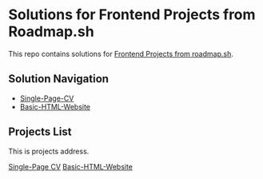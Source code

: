# Solutions for Frontend Projects from Roadmap.sh

This repo contains solutions for [Frontend Projects from roadmap.sh](https://roadmap.sh/frontend/projects).

## Solution Navigation

- [Single-Page-CV](./projects/01-single-page-cv/)
- [Basic-HTML-Website](./projects/02-basic-html-website/)

## Projects List

This is projects address.

[Single-Page CV](https://roadmap.sh/projects/single-page-cv)
[Basic-HTML-Website](https://roadmap.sh/projects/basic-html-website)
